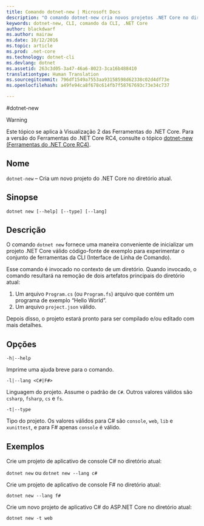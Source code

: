 ```yaml
---
title: Comando dotnet-new | Microsoft Docs
description: "O comando dotnet-new cria novos projetos .NET Core no diretório atual."
keywords: dotnet-new, CLI, comando da CLI, .NET Core
author: blackdwarf
ms.author: mairaw
ms.date: 10/12/2016
ms.topic: article
ms.prod: .net-core
ms.technology: dotnet-cli
ms.devlang: dotnet
ms.assetid: 263c3d05-3a47-46a6-8023-3ca16b488410
translationtype: Human Translation
ms.sourcegitcommit: 796df1549a7553aa93158598d62338c02d4df73e
ms.openlocfilehash: a49fe94ca8f678c614fb7f58767693c73e34c737

---
```


#<a name="dotnet-new"></a>dotnet-new

> [!WARNING]
> Este tópico se aplica à Visualização 2 das Ferramentas do .NET Core. Para a versão do Ferramentas do .NET Core RC4, consulte o tópico [dotnet-new (Ferramentas do .NET Core RC4)](../preview3/tools/dotnet-new.md).

## <a name="name"></a>Nome
`dotnet-new` – Cria um novo projeto do .NET Core no diretório atual.

## <a name="synopsis"></a>Sinopse
`dotnet new [--help] [--type] [--lang]`

## <a name="description"></a>Descrição
O comando `dotnet new` fornece uma maneira conveniente de inicializar um projeto .NET Core válido código-fonte de exemplo para experimentar o conjunto de ferramentas da CLI (Interface de Linha de Comando). 

Esse comando é invocado no contexto de um diretório. Quando invocado, o comando resultará na remoção de dois artefatos principais do diretório atual: 

1. Um arquivo `Program.cs` (ou `Program.fs`) arquivo que contém um programa de exemplo “Hello World”.
2. Um arquivo `project.json` válido.

Depois disso, o projeto estará pronto para ser compilado e/ou editado com mais detalhes. 

## <a name="options"></a>Opções

`-h|--help`

Imprime uma ajuda breve para o comando.  

`-l|--lang <C#|F#>`

Linguagem do projeto. Assume o padrão de `C#`. Outros valores válidos são `csharp`, `fsharp`, `cs` e `fs`.

`-t|--type`

Tipo do projeto. Os valores válidos para C# são `console`, `web`, `lib` e `xunittest`, e para F# apenas `console` é válido. 

## <a name="examples"></a>Exemplos

Crie um projeto de aplicativo de console C# no diretório atual:

`dotnet new` ou `dotnet new --lang c#` 
   
Crie um projeto de aplicativo de console F# no diretório atual:

`dotnet new --lang f#`
  
Crie um novo projeto de aplicativo C# do ASP.NET Core no diretório atual:

`dotnet new -t web`


<!--HONumber=Feb17_HO2-->


